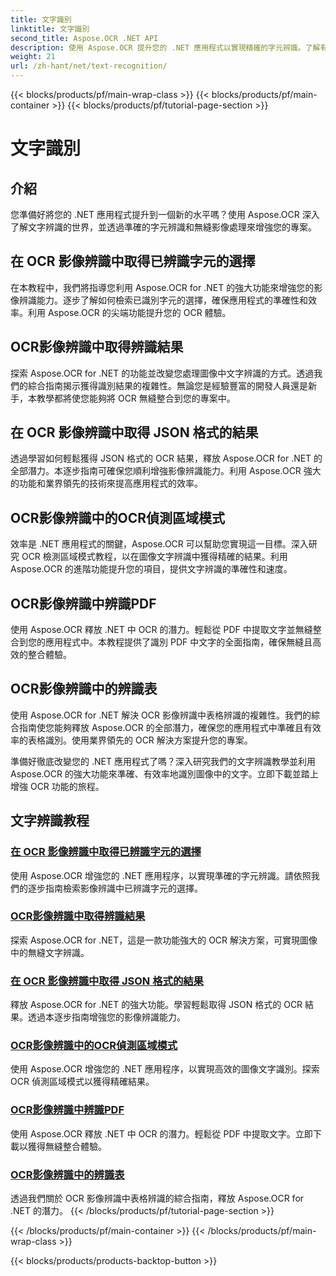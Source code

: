 ```yaml
---
title: 文字識別
linktitle: 文字識別
second_title: Aspose.OCR .NET API
description: 使用 Aspose.OCR 提升您的 .NET 應用程式以實現精確的字元辨識。了解有關在 OCR 影像辨識中取得選擇、結果和 JSON 格式的教學。
weight: 21
url: /zh-hant/net/text-recognition/
---
```


{{< blocks/products/pf/main-wrap-class >}}
{{< blocks/products/pf/main-container >}}
{{< blocks/products/pf/tutorial-page-section >}}

# 文字識別

## 介紹

您準備好將您的 .NET 應用程式提升到一個新的水平嗎？使用 Aspose.OCR 深入了解文字辨識的世界，並透過準確的字元辨識和無縫影像處理來增強您的專案。

## 在 OCR 影像辨識中取得已辨識字元的選擇

在本教程中，我們將指導您利用 Aspose.OCR for .NET 的強大功能來增強您的影像辨識能力。逐步了解如何檢索已識別字元的選擇，確保應用程式的準確性和效率。利用 Aspose.OCR 的尖端功能提升您的 OCR 體驗。

## OCR影像辨識中取得辨識結果

探索 Aspose.OCR for .NET 的功能並改變您處理圖像中文字辨識的方式。透過我們的綜合指南揭示獲得識別結果的複雜性。無論您是經驗豐富的開發人員還是新手，本教學都將使您能夠將 OCR 無縫整合到您的專案中。

## 在 OCR 影像辨識中取得 JSON 格式的結果

透過學習如何輕鬆獲得 JSON 格式的 OCR 結果，釋放 Aspose.OCR for .NET 的全部潛力。本逐步指南可確保您順利增強影像辨識能力。利用 Aspose.OCR 強大的功能和業界領先的技術來提高應用程式的效率。

## OCR影像辨識中的OCR偵測區域模式

效率是 .NET 應用程式的關鍵，Aspose.OCR 可以幫助您實現這一目標。深入研究 OCR 檢測區域模式教程，以在圖像文字辨識中獲得精確的結果。利用 Aspose.OCR 的進階功能提升您的項目，提供文字辨識的準確性和速度。

## OCR影像辨識中辨識PDF

使用 Aspose.OCR 釋放 .NET 中 OCR 的潛力。輕鬆從 PDF 中提取文字並無縫整合到您的應用程式中。本教程提供了識別 PDF 中文字的全面指南，確保無縫且高效的整合體驗。

## OCR影像辨識中的辨識表

使用 Aspose.OCR for .NET 解決 OCR 影像辨識中表格辨識的複雜性。我們的綜合指南使您能夠釋放 Aspose.OCR 的全部潛力，確保您的應用程式中準確且有效率的表格識別。使用業界領先的 OCR 解決方案提升您的專案。

準備好徹底改變您的 .NET 應用程式了嗎？深入研究我們的文字辨識教學並利用 Aspose.OCR 的強大功能來準確、有效率地識別圖像中的文字。立即下載並踏上增強 OCR 功能的旅程。
## 文字辨識教程
### [在 OCR 影像辨識中取得已辨識字元的選擇](./get-choices-for-recognized-characters/)
使用 Aspose.OCR 增強您的 .NET 應用程序，以實現準確的字元辨識。請依照我們的逐步指南檢索影像辨識中已辨識字元的選擇。
### [OCR影像辨識中取得辨識結果](./get-recognition-result/)
探索 Aspose.OCR for .NET，這是一款功能強大的 OCR 解決方案，可實現圖像中的無縫文字辨識。
### [在 OCR 影像辨識中取得 JSON 格式的結果](./get-result-as-json/)
釋放 Aspose.OCR for .NET 的強大功能。學習輕鬆取得 JSON 格式的 OCR 結果。透過本逐步指南增強您的影像辨識能力。
### [OCR影像辨識中的OCR偵測區域模式](./ocr-detect-areas-mode/)
使用 Aspose.OCR 增強您的 .NET 應用程序，以實現高效的圖像文字識別。探索 OCR 偵測區域模式以獲得精確結果。
### [OCR影像辨識中辨識PDF](./recognize-pdf/)
使用 Aspose.OCR 釋放 .NET 中 OCR 的潛力。輕鬆從 PDF 中提取文字。立即下載以獲得無縫整合體驗。
### [OCR影像辨識中的辨識表](./recognize-table/)
透過我們關於 OCR 影像辨識中表格辨識的綜合指南，釋放 Aspose.OCR for .NET 的潛力。
{{< /blocks/products/pf/tutorial-page-section >}}

{{< /blocks/products/pf/main-container >}}
{{< /blocks/products/pf/main-wrap-class >}}

{{< blocks/products/products-backtop-button >}}
